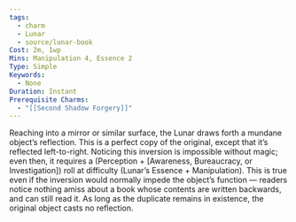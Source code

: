 ```yaml
---
tags:
  - charm
  - Lunar
  - source/lunar-book
Cost: 2m, 1wp
Mins: Manipulation 4, Essence 2
Type: Simple
Keywords:
  - None
Duration: Instant
Prerequisite Charms:
  - "[[Second Shadow Forgery]]"
---
```

Reaching into a mirror or similar surface, the Lunar draws forth a mundane object’s reflection. This is a perfect copy of the original, except that it’s reflected left-to-right. Noticing this inversion is impossible without magic; even then, it requires a (Perception + [Awareness, Bureaucracy, or Investigation]) roll at difficulty (Lunar’s Essence + Manipulation). This is true even if the inversion would normally impede the object’s function — readers notice nothing amiss about a book whose contents are written backwards, and can still read it. As long as the duplicate remains in existence, the original object casts no reflection.